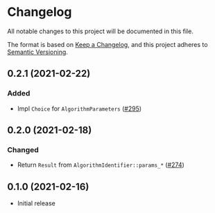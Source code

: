 # Changelog
All notable changes to this project will be documented in this file.

The format is based on [Keep a Changelog](https://keepachangelog.com/en/1.0.0/),
and this project adheres to [Semantic Versioning](https://semver.org/spec/v2.0.0.html).

## 0.2.1 (2021-02-22)
### Added
- Impl `Choice` for `AlgorithmParameters` ([#295])

[#295]: https://github.com/RustCrypto/utils/pull/295

## 0.2.0 (2021-02-18)
### Changed
- Return `Result` from `AlgorithmIdentifier::params_*` ([#274])

[#274]: https://github.com/RustCrypto/utils/pull/274

## 0.1.0 (2021-02-16)
- Initial release
